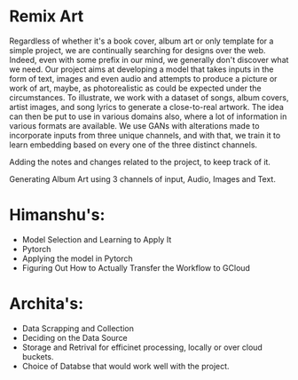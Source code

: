 # Remix Art

Regardless of whether it's a book cover, album art or only template for a simple project, we are continually searching for designs over the web. Indeed, even with some prefix in our mind, we generally don't discover what we need. Our project aims at developing a model that takes inputs in the form of text, images and even audio and attempts to produce a picture or work of art, maybe, as photorealistic as could be expected under the circumstances. To illustrate, we work with a dataset of songs, album covers, artist images, and song lyrics to generate a close-to-real artwork. The idea can then be put to use in various domains also, where a lot of information in various formats are available. We use GANs with alterations made to incorporate inputs from three unique channels, and with that, we train it to learn embedding based on every one of the three distinct channels.

Adding the notes and changes related to the project, to keep track of it.

Generating Album Art using 3 channels of input, Audio, Images and Text.

# Himanshu's:

- Model Selection and Learning to Apply It
- Pytorch
- Applying the model in Pytorch
- Figuring Out How to Actually Transfer the Workflow to GCloud

# Archita's:

- Data Scrapping and Collection
- Deciding on the Data Source
- Storage and Retrival for efficinet processing, locally or over cloud buckets.
- Choice of Databse that would work well with the project.
